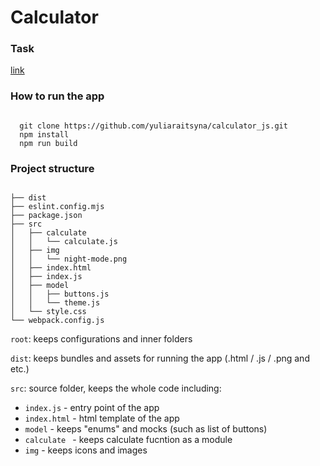 # Calculator

### Task
[link](https://docs.google.com/document/d/1zpXXeSae-BlcxPKgw3DhxZA92cspVailrPYoaXSYrW8/edit?tab=t.0#heading=h.5dt3hghpa22f)

### How to run the app

```

  git clone https://github.com/yuliaraitsyna/calculator_js.git
  npm install
  npm run build

```

### Project structure
```

├── dist
├── eslint.config.mjs
├── package.json
├── src
│   ├── calculate
│   │   └── calculate.js
│   ├── img
│   │   └── night-mode.png
│   ├── index.html
│   ├── index.js
│   ├── model
│   │   ├── buttons.js
│   │   └── theme.js
│   └── style.css
└── webpack.config.js

```
`root`: keeps configurations and inner folders

`dist`: keeps bundles and assets for running the app (.html / .js / .png and etc.)

`src`: source folder, keeps the whole code including:

- `index.js` - entry point of the app
- `index.html` - html template of the app
- `model` - keeps "enums" and mocks (such as list of buttons)
- `calculate ` - keeps calculate fucntion as a module
- `img` - keeps icons and images
